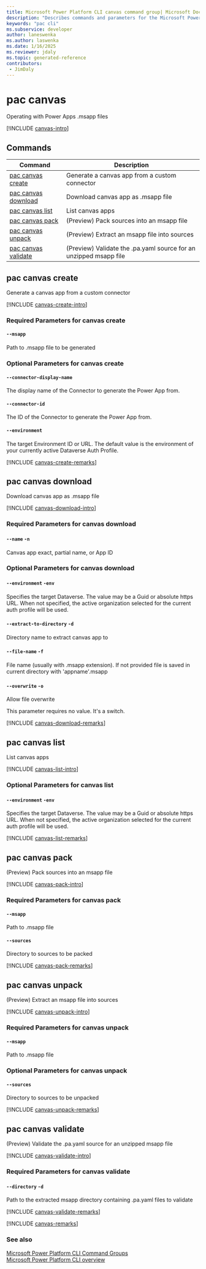 ```yaml
---
title: Microsoft Power Platform CLI canvas command group| Microsoft Docs
description: "Describes commands and parameters for the Microsoft Power Platform CLI canvas command group."
keywords: "pac cli"
ms.subservice: developer
author: laneswenka
ms.author: laswenka
ms.date: 1/16/2025
ms.reviewer: jdaly
ms.topic: generated-reference
contributors: 
 - JimDaly
---
```

<!-- 
Do not edit this file. 
This file is generated by a program and any changes will be overwritten when this topic is re-generated.
Use the include files to add additional content to this topic.
-->
# pac canvas

Operating with Power Apps .msapp files

[!INCLUDE [canvas-intro](includes/canvas-intro.md)]

## Commands

|Command|Description|
|---------|---------|
|[pac canvas create](#pac-canvas-create)|Generate a canvas app from a custom connector|
|[pac canvas download](#pac-canvas-download)|Download canvas app as .msapp file|
|[pac canvas list](#pac-canvas-list)|List canvas apps|
|[pac canvas pack](#pac-canvas-pack)|(Preview) Pack sources into an msapp file|
|[pac canvas unpack](#pac-canvas-unpack)|(Preview) Extract an msapp file into sources|
|[pac canvas validate](#pac-canvas-validate)|(Preview) Validate the .pa.yaml source for an unzipped msapp file|


## pac canvas create

Generate a canvas app from a custom connector

[!INCLUDE [canvas-create-intro](includes/canvas-create-intro.md)]


### Required Parameters for canvas create

#### `--msapp`

Path to .msapp file to be generated


### Optional Parameters for canvas create

#### `--connector-display-name`

The display name of the Connector to generate the Power App from.

#### `--connector-id`

The ID of the Connector to generate the Power App from.

#### `--environment`

The target Environment ID or URL. The default value is the environment of your currently active Dataverse Auth Profile.

[!INCLUDE [canvas-create-remarks](includes/canvas-create-remarks.md)]

## pac canvas download

Download canvas app as .msapp file

[!INCLUDE [canvas-download-intro](includes/canvas-download-intro.md)]


### Required Parameters for canvas download

#### `--name` `-n`

Canvas app exact, partial name, or App ID


### Optional Parameters for canvas download

#### `--environment` `-env`

Specifies the target Dataverse. The value may be a Guid or absolute https URL. When not specified, the active organization selected for the current auth profile will be used.

#### `--extract-to-directory` `-d`

Directory name to extract canvas app to

#### `--file-name` `-f`

File name (usually with .msapp extension). If not provided file is saved in current directory with 'appname'.msapp

#### `--overwrite` `-o`

Allow file overwrite

This parameter requires no value. It's a switch.

[!INCLUDE [canvas-download-remarks](includes/canvas-download-remarks.md)]

## pac canvas list

List canvas apps

[!INCLUDE [canvas-list-intro](includes/canvas-list-intro.md)]


### Optional Parameters for canvas list

#### `--environment` `-env`

Specifies the target Dataverse. The value may be a Guid or absolute https URL. When not specified, the active organization selected for the current auth profile will be used.

[!INCLUDE [canvas-list-remarks](includes/canvas-list-remarks.md)]

## pac canvas pack

(Preview) Pack sources into an msapp file

[!INCLUDE [canvas-pack-intro](includes/canvas-pack-intro.md)]


### Required Parameters for canvas pack

#### `--msapp`

Path to .msapp file

#### `--sources`

Directory to sources to be packed

[!INCLUDE [canvas-pack-remarks](includes/canvas-pack-remarks.md)]

## pac canvas unpack

(Preview) Extract an msapp file into sources

[!INCLUDE [canvas-unpack-intro](includes/canvas-unpack-intro.md)]


### Required Parameters for canvas unpack

#### `--msapp`

Path to .msapp file


### Optional Parameters for canvas unpack

#### `--sources`

Directory to sources to be unpacked

[!INCLUDE [canvas-unpack-remarks](includes/canvas-unpack-remarks.md)]

## pac canvas validate

(Preview) Validate the .pa.yaml source for an unzipped msapp file

[!INCLUDE [canvas-validate-intro](includes/canvas-validate-intro.md)]


### Required Parameters for canvas validate

#### `--directory` `-d`

Path to the extracted msapp directory containing .pa.yaml files to validate

[!INCLUDE [canvas-validate-remarks](includes/canvas-validate-remarks.md)]

[!INCLUDE [canvas-remarks](includes/canvas-remarks.md)]

### See also

[Microsoft Power Platform CLI Command Groups](index.md)<br />
[Microsoft Power Platform CLI overview](../introduction.md)